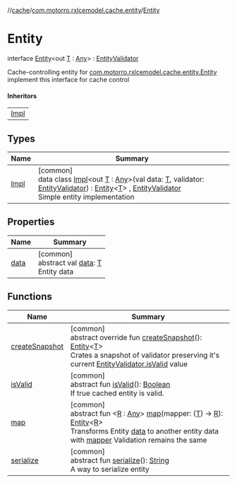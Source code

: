 //[cache](../../../index.md)/[com.motorro.rxlcemodel.cache.entity](../index.md)/[Entity](index.md)

# Entity

interface [Entity](index.md)&lt;out [T](index.md) : [Any](https://kotlinlang.org/api/latest/jvm/stdlib/kotlin/-any/index.html)&gt; : [EntityValidator](../-entity-validator/index.md)

Cache-controlling entity for [com.motorro.rxlcemodel.cache.entity.Entity](index.md) implement this interface for cache control

#### Inheritors

| |
|---|
| [Impl](-impl/index.md) |

## Types

| Name | Summary |
|---|---|
| [Impl](-impl/index.md) | [common]<br>data class [Impl](-impl/index.md)&lt;out [T](-impl/index.md) : [Any](https://kotlinlang.org/api/latest/jvm/stdlib/kotlin/-any/index.html)&gt;(val data: [T](-impl/index.md), validator: [EntityValidator](../-entity-validator/index.md)) : [Entity](index.md)&lt;[T](-impl/index.md)&gt; , [EntityValidator](../-entity-validator/index.md)<br>Simple entity implementation |

## Properties

| Name | Summary |
|---|---|
| [data](data.md) | [common]<br>abstract val [data](data.md): [T](index.md)<br>Entity data |

## Functions

| Name | Summary |
|---|---|
| [createSnapshot](create-snapshot.md) | [common]<br>abstract override fun [createSnapshot](create-snapshot.md)(): [Entity](index.md)&lt;[T](index.md)&gt;<br>Crates a snapshot of validator preserving it's current [EntityValidator.isValid](../-entity-validator/is-valid.md) value |
| [isValid](../-entity-validator/is-valid.md) | [common]<br>abstract fun [isValid](../-entity-validator/is-valid.md)(): [Boolean](https://kotlinlang.org/api/latest/jvm/stdlib/kotlin/-boolean/index.html)<br>If true cached entity is valid. |
| [map](map.md) | [common]<br>abstract fun &lt;[R](map.md) : [Any](https://kotlinlang.org/api/latest/jvm/stdlib/kotlin/-any/index.html)&gt; [map](map.md)(mapper: ([T](index.md)) -&gt; [R](map.md)): [Entity](index.md)&lt;[R](map.md)&gt;<br>Transforms Entity [data](data.md) to another entity data with [mapper](map.md) Validation remains the same |
| [serialize](../-entity-validator/serialize.md) | [common]<br>abstract fun [serialize](../-entity-validator/serialize.md)(): [String](https://kotlinlang.org/api/latest/jvm/stdlib/kotlin/-string/index.html)<br>A way to serialize entity |
